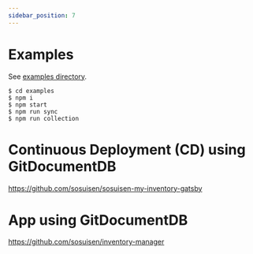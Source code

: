 ```yaml
---
sidebar_position: 7
---
```


# Examples
See [examples directory](https://github.com/sosuisen/git-documentdb/tree/main/examples).
```
$ cd examples
$ npm i
$ npm start
$ npm run sync
$ npm run collection
```

# Continuous Deployment (CD) using GitDocumentDB

https://github.com/sosuisen/sosuisen-my-inventory-gatsby

# App using GitDocumentDB

https://github.com/sosuisen/inventory-manager

